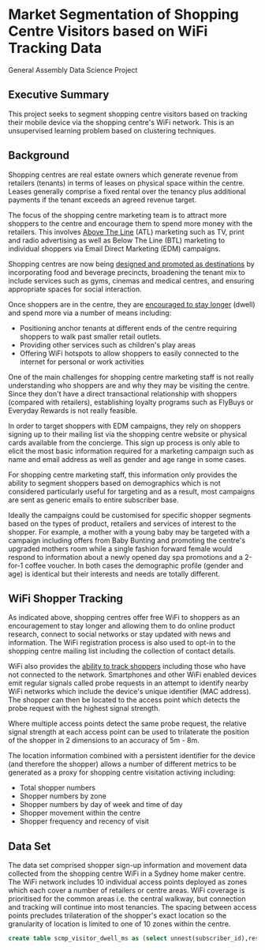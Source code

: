 # Market Segmentation of Shopping Centre Visitors based on WiFi Tracking Data
General Assembly Data Science Project

## Executive Summary

This project seeks to segment shopping centre visitors based on tracking their mobile device via the shopping centre's WiFi network. This is an unsupervised learning problem based on clustering techniques.

## Background

Shopping centres are real estate owners which generate revenue from retailers (tenants) in terms of leases on physical space within the centre. Leases generally comprise a fixed rental over the tenancy plus additional payments if the tenant exceeds an agreed revenue target. 

The focus of the shopping centre marketing team is to attract more shoppers to the centre and encourage them to spend more money with the retailers. This involves [Above The Line](https://www.feedough.com/atl-btl-ttl-marketing/) (ATL) marketing such as TV, print and radio advertising as well as Below The Line (BTL) marketing to individual shoppers via Email Direct Marketing (EDM) campaigns.

Shopping centres are now being [designed and promoted as destinations](http://communicationscollective.com.au/seven-ways-to-create-a-destination-shopping-centre-development/) by incorporating food and beverage precincts, broadening the tenant mix to include services such as gyms, cinemas and medical centres, and ensuring appropriate spaces for social interaction.

Once shoppers are in the centre, they are [encouraged to stay longer](https://www.choice.com.au/shopping/everyday-shopping/shopping-centres/articles/shopping-centre-design) (dwell) and spend more via a number of means including:
- Positioning anchor tenants at different ends of the centre requiring shoppers to walk past smaller retail outlets.
- Providing other services such as children's play areas
- Offering WiFi hotspots to allow shoppers to easily connected to the internet for personal or work activities

One of the main challenges for shopping centre marketing staff is not really understanding who shoppers are and why they may be visiting the centre. Since they don't have a direct transactional relationship with shoppers (compared with retailers), establishing loyalty programs such as FlyBuys or Everyday Rewards is not really feasible. 

In order to target shoppers with EDM campaigns, they rely on shoppers signing up to their mailing list via the shopping centre website or physical cards available from the concierge. This sign up process is only able to elicit the most basic information required for a marketing campaign such as name and email address as well as gender and age range in some cases. 

For shopping centre marketing staff, this information only provides the ability to segment shoppers based on demographics which is not considered particularly useful for targeting and as a result, most campaigns are sent as generic emails to entire subscriber base.

Ideally the campaigns could be customised for specific shopper segments based on the types of product, retailers and services of interest to the shopper. For example, a mother with a young baby may be targeted with a campaign including offers from Baby Bunting and promoting the centre's upgraded mothers room while a single fashion forward female would respond to information about a newly opened day spa promotions and a 2-for-1 coffee voucher. In both cases the demographic profile (gender and age) is identical but their interests and needs are totally different.

## WiFi Shopper Tracking

As indicated above, shopping centres offer free WiFi to shoppers as an encouragement to stay longer and allowing them to do online product research, connect to social networks or stay updated with news and information. The WiFi registration process is also used to opt-in to the shopping centre mailing list including the collection of contact details.

WiFi also provides the [ability to track shoppers](http://bgr.com/2014/02/19/how-smartphone-wi-fi-tracking-works/) including those who have not connected to the network. Smartphones and other WiFi enabled devices emit regular signals called probe requests in an attempt to identify nearby WiFi networks which include the device's unique identifier (MAC address). The shopper can then be located to the access point which detects the probe request with the highest signal strength.

Where multiple access points detect the same probe request, the relative signal strength at each access point can be used to trilaterate the position of the shopper in 2 dimensions to an accuracy of 5m - 8m.

The location information combined with a persistent identifier for the device (and therefore the shopper) allows a number of different metrics to be generated as a proxy for shopping centre visitation activing including:
- Total shopper numbers
- Shopper numbers by zone
- Shopper numbers by day of week and time of day
- Shopper movement within the centre
- Shopper frequency and recency of visit 

## Data Set

The data set comprised shopper sign-up information and movement data collected from the shopping centre WiFi in a Sydney home maker centre. The WiFi network includes 10 individual access points deployed as zones which each cover a number of retailers or centre areas. WiFi coverage is prioritised for the common areas i.e. the central walkway, but connection and tracking will continue into most tenancies. The spacing between access points precludes trilateration of the shopper's exact location so the granularity of location is limited to one of 10 zones within the centre.

```SQL
create table scmp_visitor_dwell_ms as (select unnest(subscriber_id),resolution_ts::date,zone,dwell from api_report_history_insights(null::find_static_devices_dwell,'2017-01-01','2017-06-29','2000-01-01','2000-01-01','find static devices dwell','scmp','All','All','All','All','All','All','All','All','where 1=1','All','where 1=1'));
```
